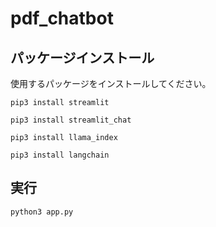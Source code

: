 # pdf_chatbot
## パッケージインストール
使用するパッケージをインストールしてください。
```
pip3 install streamlit 
```
```
pip3 install streamlit_chat
```
```
pip3 install llama_index
```
```
pip3 install langchain
```
## 実行
```
python3 app.py
```
